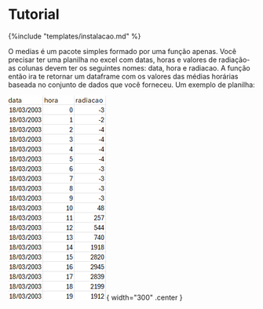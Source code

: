 # Tutorial

{%include "templates/instalacao.md" %}

O medias é um pacote simples formado por uma função apenas. Você precisar ter uma planilha no excel com datas, horas e valores de radiação- as colunas devem ter os seguintes nomes: data, hora e radiacao. A função então ira te retornar um dataframe com os valores das médias horárias baseada no conjunto de dados que você forneceu.
Um exemplo de planilha:

![entrada](assets/excel.png){ width="300" .center }